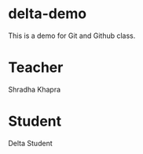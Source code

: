 # delta-demo
This is a demo for Git and Github class.
# Teacher 
Shradha Khapra

# Student 
Delta Student
